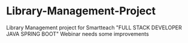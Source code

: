 # Library-Management-Project
Library Management project for Smartteach "FULL STACK DEVELOPER JAVA SPRING BOOT" Webinar needs some improvements
